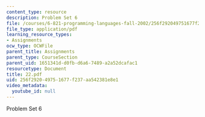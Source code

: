 ```yaml
---
content_type: resource
description: Problem Set 6
file: /courses/6-821-programming-languages-fall-2002/256f292049751677f237aa542381e8e1_22.pdf
file_type: application/pdf
learning_resource_types:
- Assignments
ocw_type: OCWFile
parent_title: Assignments
parent_type: CourseSection
parent_uid: 1651341d-d0fb-d6a6-7489-a2a52dcafac1
resourcetype: Document
title: 22.pdf
uid: 256f2920-4975-1677-f237-aa542381e8e1
video_metadata:
  youtube_id: null
---
```

Problem Set 6

